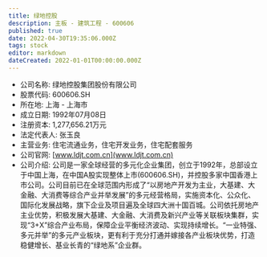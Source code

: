 ```yaml
---
title: 绿地控股
description: 主板 - 建筑工程 - 600606
published: true
date: 2022-04-30T19:35:06.000Z
tags: stock
editor: markdown
dateCreated: 2022-01-01T00:00:00.000Z
---
```


- 公司名称: 绿地控股集团股份有限公司
- 股票代码: 600606.SH
- 所在地: 上海 - 上海市
- 成立日期: 1992年07月08日
- 注册资本: 1,277,656.21万元
- 法定代表人: 张玉良
- 主营业务: 住宅流通业务，住宅开发业务，住宅配套服务
- 公司官网: [www.ldjt.com.cn](www.ldjt.com.cn)
- 公司介绍: 公司是一家全球经营的多元化企业集团，创立于1992年，总部设立于中国上海，在中国A股实现整体上市(600606.SH)，并控股多家中国香港上市公司。公司目前已在全球范围内形成了“以房地产开发为主业，大基建、大金融、大消费等综合产业并举发展”的多元经营格局，实施资本化、公众化、国际化发展战略，旗下企业及项目遍及全球四大洲十国百城。公司依托房地产主业优势，积极发展大基建、大金融、大消费及新兴产业等关联板块集群，实现“3+X”综合产业布局，保障企业平衡经济波动、实现持续增长。“一业特强、多元并举”的多元产业板块，更有利于充分打通并嫁接各产业板块优势，打造稳健增长、基业长青的“绿地系”企业群。


